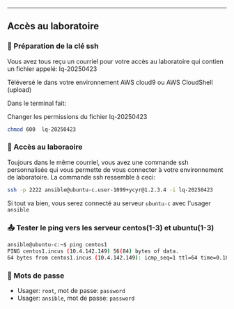 
---
## **Accès au laboratoire**

### **🔑 Préparation de la clé ssh**

Vous avez tous reçu un courriel pour votre accès au laboratoire qui contien un fichier appelé: lq-20250423

Téléversé le  dans votre environnement AWS cloud9 ou AWS CloudShell (upload)

Dans le terminal fait:

Changer les permissions du fichier  lq-20250423


```bash
chmod 600  lq-20250423
```

### **🔄 Accès au laboraoire**

Toujours dans le même courriel, vous avez une commande ssh personnalisée qui vous permette de vous connecter à votre environnement de laboratoire. La commande ssh ressemble à ceci:

```bash
ssh -p 2222 ansible@ubuntu-c.user-1099+ycyr@1.2.3.4 -i lq-20250423
```

Si tout va bien, vous serez connecté au serveur `ubuntu-c` avec l'usager `ansible`


### **📤 Tester le ping vers les serveur centos(1-3) et ubuntu(1-3)**

```bash
ansible@ubuntu-c:~$ ping centos1
PING centos1.incus (10.4.142.149) 56(84) bytes of data.
64 bytes from centos1.incus (10.4.142.149): icmp_seq=1 ttl=64 time=0.188 ms
```

### **📂 Mots de passe**
- Usager: `root`, mot de passe: `password`
- Usager: `ansible`, mot de passe: `password` 
